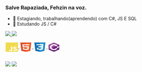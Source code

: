 ### Salve Rapaziada, Fehzin na voz.

- 🔭 Estagiando, trabalhando(aprendendo) com C#, JS E SQL
- 🌱 Estudando JS / C#
<div>
  <a href="https://github.com/Feh-Soldati">
  <img height="180em" src="https://github-readme-stats.vercel.app/api?username=Feh-Soldati&show_icons=true&theme=dracula&include_all_commits=true&count_private=true"/>
  <img height="180em" src="https://github-readme-stats.vercel.app/api/top-langs/?username=Feh-Soldati&layout=compact&langs_count=7&theme=dracula"/>
</div>
  <div style="display: inline_block"><br>
  <img align="center" alt="Feh-Js" height="30" width="40" src="https://raw.githubusercontent.com/devicons/devicon/master/icons/javascript/javascript-plain.svg">
  <img align="center" alt="Feh-HTML" height="30" width="40" src="https://raw.githubusercontent.com/devicons/devicon/master/icons/html5/html5-original.svg">
  <img align="center" alt="Feh-CSS" height="30" width="40" src="https://raw.githubusercontent.com/devicons/devicon/master/icons/css3/css3-original.svg">
  <img align="center" alt="Feh-Csharp" height="30" width="40" src="https://raw.githubusercontent.com/devicons/devicon/master/icons/csharp/csharp-original.svg">
</div>
  
  ##
  
  <div> 
  <a href="https://www.instagram.com/feh_soldati/" target="_blank"><img src="https://img.shields.io/badge/-Instagram-%23E4405F?style=for-the-badge&logo=instagram&logoColor=white" target="_blank"></a>
 <a href="https://discord.gg/A6agCqv6pp" target="_blank"><img src="https://img.shields.io/badge/Discord-7289DA?style=for-the-badge&logo=discord&logoColor=white" target="_blank"></a> 

